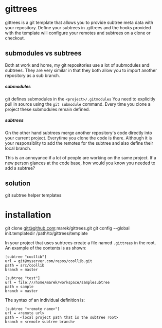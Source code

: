 gittrees
========
gittrees is a git template that allows you to
provide subtree meta data with your repository.
Define your subtrees in .gittrees and the hooks provided
with the template will configure your remotes and subtrees
on a clone or checkout.


submodules vs subtrees
--------
Both at work and home, my git repositories use a
lot of submodules and subtrees. They are very similar
in that they both allow you to import another
repository as a sub branch.

##### submodules #####
git defines submodules in the `<project>/.gitmodules`
You need to explicitly pull in source using the `git submodule` command.
Every time you clone a project these submodules remain defined.

##### subtrees #####
On the other hand subtrees merge another repository's code directly
into your current project. Everytime you clone the code is there.
Although it is your responsiblity to add the remotes for the subtree
and also define their local branch.


This is an annoyance if a lot of people are working on the same project.
If a new person glances at the code base, how would you know you needed to
add a subtree?


solution
--------
git subtree helper templates




installation
=========
git clone git@github.com:marek/gittrees.git
git config --global init.templatedir /path/to/gittrees/template

In your project that uses subtrees create a file named `.gittrees`
in the root. An example of the contents is as shown:

```
[subtree "coollib"]
url = git@myserver.com/repos/coollib.git
path = src/coollib
branch = master

[subtree "test"]
url = file:///home/marek/workspace/samplesubtree
path = sample
branch = master
```

The syntax of an individual definition is:
```
[subtree "<remote name>"]
url = <remote url>
path = <local project path that is the subtree root>
branch = <remote subtree branch>
```


